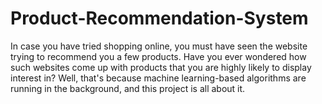 # Product-Recommendation-System
In case you have tried shopping online, you must have seen the website trying to recommend you a few products. Have you ever wondered how such websites come up with products that you are highly likely to display interest in? Well, that's because machine learning-based algorithms are running in the background, and this project is all about it.
